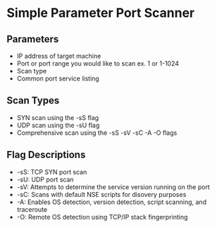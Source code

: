 # **Simple Parameter Port Scanner**

## **Parameters**
* IP address of target machine
* Port or port range you would like to scan ex. 1 or 1-1024
* Scan type
* Common port service listing

## **Scan Types**
* SYN scan using the -sS flag
* UDP scan using the -sU flag
* Comprehensive scan using the -sS -sV -sC -A -O flags

## **Flag Descriptions**
* -sS: TCP SYN port scan
* -sU: UDP port scan
* -sV: Attempts to determine the service version running on the port
* -sC: Scans with default NSE scripts for disovery purposes
* -A: Enables OS detection, version detection, script scanning, and traceroute
* -O: Remote OS detection using TCP/IP stack fingerprinting
